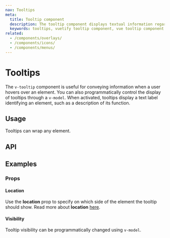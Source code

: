 ```yaml
---
nav: Tooltips
meta:
  title: Tooltip component
  description: The tooltip component displays textual information regarding the element it is attached to.
  keywords: tooltips, vuetify tooltip component, vue tooltip component
related:
  - /components/overlays/
  - /components/icons/
  - /components/menus/
---
```


# Tooltips

The `v-tooltip` component is useful for conveying information when a user hovers over an element. You can also programmatically control the display of tooltips through a `v-model`. When activated, tooltips display a text label identifying an element, such as a description of its function.

<entry />

## Usage

Tooltips can wrap any element.

<example file="v-tooltip/usage" />

## API

<api-inline />

## Examples

### Props

#### Location

Use the **location** prop to specify on which side of the element the tooltip should show. Read more about **location** [here](/components/overlays/#location).

<example file="v-tooltip/prop-location" />

#### Visibility

Tooltip visibility can be programmatically changed using `v-model`.

<example file="v-tooltip/prop-visibility" />

<backmatter />
